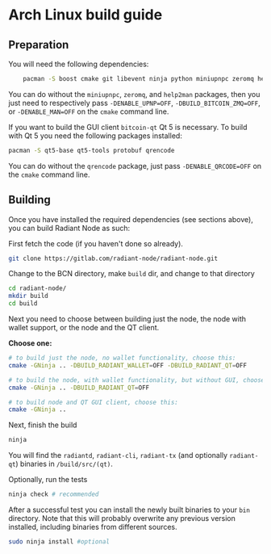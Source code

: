 # Arch Linux build guide

## Preparation

You will need the following dependencies:

```bash
    pacman -S boost cmake git libevent ninja python miniupnpc zeromq help2man
```

You can do without the `miniupnpc`, `zeromq`, and `help2man` packages, then you
just need to respectively pass `-DENABLE_UPNP=OFF`, `-DBUILD_BITCOIN_ZMQ=OFF`,
or `-DENABLE_MAN=OFF` on the `cmake` command line.

If you want to build the GUI client `bitcoin-qt` Qt 5 is necessary.
To build with Qt 5 you need the following packages installed:

```bash
pacman -S qt5-base qt5-tools protobuf qrencode
```

You can do without the `qrencode` package, just pass `-DENABLE_QRCODE=OFF` on
the `cmake` command line.

## Building

Once you have installed the required dependencies (see sections above), you can
build Radiant Node as such:

First fetch the code (if you haven't done so already).

```bash
git clone https://gitlab.com/radiant-node/radiant-node.git
```

Change to the BCN directory, make `build` dir, and change to that directory

```bash
cd radiant-node/
mkdir build
cd build
```

Next you need to choose between building just the node, the node with wallet support,
or the node and the QT client.

**Choose one:**

```bash
# to build just the node, no wallet functionality, choose this:
cmake -GNinja .. -DBUILD_RADIANT_WALLET=OFF -DBUILD_RADIANT_QT=OFF
```

```bash
# to build the node, with wallet functionality, but without GUI, choose this:
cmake -GNinja .. -DBUILD_RADIANT_QT=OFF
```

```bash
# to build node and QT GUI client, choose this:
cmake -GNinja ..
```

Next, finish the build

```bash
ninja
```

You will find the `radiantd`, `radiant-cli`, `radiant-tx` (and optionally `radiant-qt`)
binaries in `/build/src/(qt)`.

Optionally, run the tests

```bash
ninja check # recommended
```

After a successful test you can install the newly built binaries to your `bin` directory.
Note that this will probably overwrite any previous version installed, including
binaries from different sources.

```bash
sudo ninja install #optional
```

